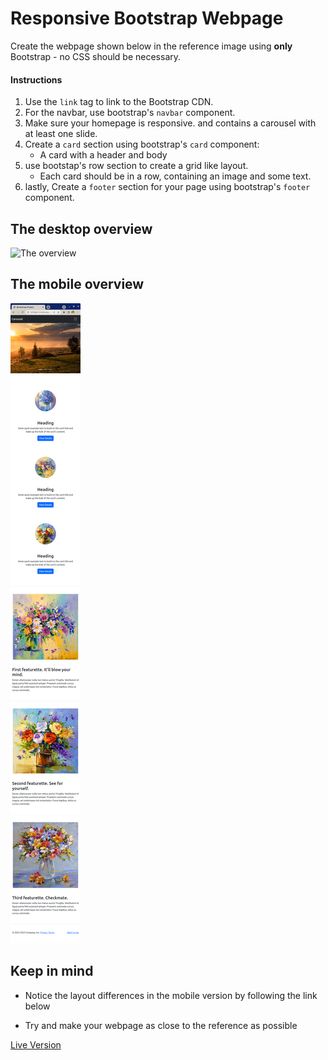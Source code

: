 # Responsive Bootstrap Webpage

Create the webpage shown below in the reference image using **only** Bootstrap - no CSS should be necessary.

#### Instructions
1. Use the `link` tag to link to the Bootstrap CDN.
2. For the navbar, use bootstrap's `navbar` component.
3. Make sure your homepage is responsive. and contains a carousel with at least one slide.
4. Create a `card` section using bootstrap's `card` component:
    - A card with a header and body
5. use bootstap's row section to create a grid like layout. 
    - Each card should be in a row, containing an image and some text.
6. lastly, Create a `footer` section for your page using bootstrap's `footer` component.

## The desktop overview

![The overview](./images/desktop.png "The general overview")

## The mobile overview

![The overview](./images/mobile.png "The mobile overview")

## Keep in mind

- Notice the layout differences in the mobile version by following the link below

- Try and make your webpage as close to the reference as possible

[Live Version](https://hsnakk.github.io/UIB_Framework_Bootstrap_Exercise-1/)
